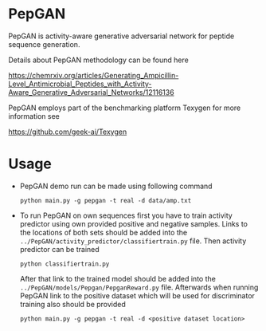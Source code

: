 # PepGAN

PepGAN is activity-aware generative adversarial network for peptide sequence generation.

Details about PepGAN methodology can be found here

https://chemrxiv.org/articles/Generating_Ampicillin-Level_Antimicrobial_Peptides_with_Activity-Aware_Generative_Adversarial_Networks/12116136

PepGAN employs part of the benchmarking platform Texygen for more information see

https://github.com/geek-ai/Texygen

# Usage

* PepGAN demo run can be made using following command
  
  ```
  python main.py -g pepgan -t real -d data/amp.txt
  ```

* To run PepGAN on own sequences first you have to train activity predictor using own provided positive and negative samples. Links to the locations of both sets should be added into the `../PepGAN/activity_predictor/classifiertrain.py` file. Then activity predictor can be trained
  
  ```
  python classifiertrain.py
  ```

  After that link to the trained model should be added into the `../PepGAN/models/Pepgan/PepganReward.py` file. Afterwards when running PepGAN link to the positive dataset which will be used for discriminator training also should be provided

  ```
  python main.py -g pepgan -t real -d <positive dataset location>
  ```
